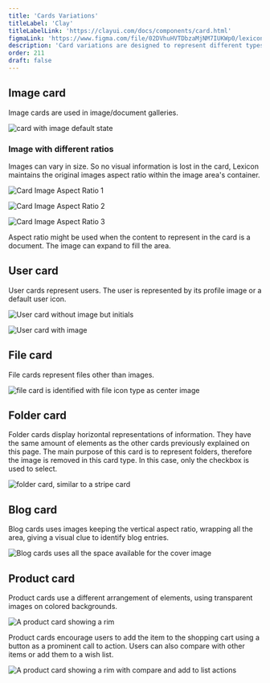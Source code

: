 ```yaml
---
title: 'Cards Variations'
titleLabel: 'Clay'
titleLabelLink: 'https://clayui.com/docs/components/card.html'
figmaLink: 'https://www.figma.com/file/02DVhuHVTDbzaMjNM7IUKWp0/lexicon?node-id=6026%3A914'
description: 'Card variations are designed to represent different types of information.'
order: 211
draft: false
---
```


## Image card

Image cards are used in image/document galleries.

![card with image default state](/images/lexicon/cards-6.png)

### Image with different ratios

Images can vary in size. So no visual information is lost in the card, Lexicon maintains the original images aspect ratio within the image area's container.

![Card Image Aspect Ratio 1](/images/lexicon/cards-8.png)

![Card Image Aspect Ratio 2](/images/lexicon/cards-9.png)

![Card Image Aspect Ratio 3](/images/lexicon/cards-10.png)

Aspect ratio might be used when the content to represent in the card is a document. The image can expand to fill the area.

## User card

User cards represent users. The user is represented by its profile image or a default user icon.

![User card without image but initials](/images/lexicon/cards-11.png)

![User card with image](/images/lexicon/cards-12.png)

## File card

File cards represent files other than images.

![file card is identified with file icon type as center image](/images/lexicon/cards-13.png)

## Folder card

Folder cards display horizontal representations of information. They have the same amount of elements as the other cards previously explained on this page. The main purpose of this card is to represent folders, therefore the image is removed in this card type. In this case, only the checkbox is used to select.

![folder card, similar to a stripe card](/images/lexicon/cards-14.png)

## Blog card

Blog cards uses images keeping the vertical aspect ratio, wrapping all the area, giving a visual clue to identify blog entries.

![Blog cards uses all the space available for the cover image](/images/lexicon/cards-15.png) 

## Product card

Product cards use a different arrangement of elements, using transparent images on colored backgrounds.

![A product card showing a rim](/images/lexicon/cards-16.png) 

Product cards encourage users to add the item to the shopping cart using a button as a prominent call to action. Users can also compare with other items or add them to a wish list.

![A product card showing a rim with compare and add to list actions](/images/lexicon/cards-17.png) 
